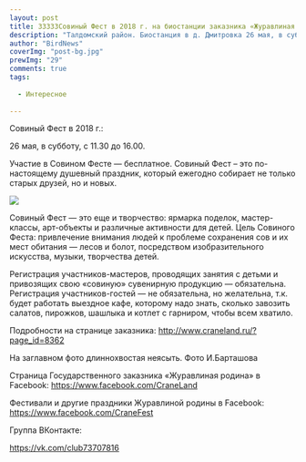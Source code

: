```yaml
---
layout: post
title: 33333Совиный Фест в 2018 г. на биостанции заказника «Журавлиная родина»
description: "Талдомский район. Биостанция в д. Дмитровка 26 мая, в субботу, с 11.30 до 16.00"
author: "BirdNews"
coverImg: "post-bg.jpg"
prewImg: "29"
comments: true
tags:
 
  - Интересное
 
---
```


Совиный Фест в 2018 г.:

26 мая, в субботу, с 11.30 до 16.00.

Участие в Совином Фесте — бесплатное. Совиный Фест – это по-настоящему душевный праздник, который ежегодно собирает не только старых друзей, но и новых.

<img src="http://birdnews.lndg.ru/img/post-bg29.png"/>

Совиный Фест — это еще и творчество: ярмарка поделок, мастер-классы, арт-объекты и различные активности для детей.
Цель Совиного Феста: привлечение внимания людей к проблеме сохранения сов и их мест обитания — лесов и болот, посредством изобразительного искусства, музыки, творчества детей.

Регистрация участников-мастеров, проводящих занятия с детьми и привозящих свою «совиную» сувенирную продукцию — обязательна.
Регистрация участников-гостей — не обязательна, но желательна, т.к. будет работать выездное кафе, которому надо знать, сколько завозить салатов, пирожков, шашлыка и котлет с гарниром, чтобы всем хватило.

Подробности на странице заказника: http://www.craneland.ru/?page_id=8362

На заглавном фото длиннохвостая неясыть. Фото И.Барташова

Страница Государственного заказника «Журавлиная родина» в Facebook: https://www.facebook.com/CraneLand

Фестивали и другие праздники Журавлиной родины в Facebook: https://www.facebook.com/CraneFest

Группа ВКонтакте:

https://vk.com/club73707816
